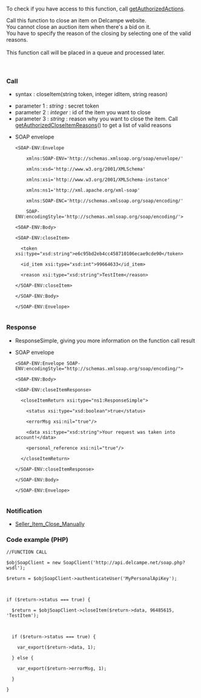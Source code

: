 To check if you have access to this function, call [getAuthorizedActions](getAuthorizedActions.md).

Call this function to close an item on Delcampe website.<br>
You cannot close an auction item when there's a bid on it.<br>
You have to specify the reason of the closing by selecting one of the valid reasons.<br>
<br>
This function call will be placed in a queue and processed later.<br>
<br>
<br>
<h3>Call</h3>

<ul><li>syntax : closeItem(string token, integer idItem, string reason)</li></ul>

<ul><li>parameter 1 : <i>string</i>  : secret token<br>
</li><li>parameter 2 : <i>integer</i> : id of the item you want to close<br>
</li><li>parameter 3 : <i>string</i>  : reason why you want to close the item. Call <a href='getAuthorizedCloseItemReasons.md'>getAuthorizedCloseItemReasons</a>() to get a list of valid reasons</li></ul>

<ul><li>SOAP envelope<br>
<pre><code>&lt;SOAP-ENV:Envelope <br>
    xmlns:SOAP-ENV='http://schemas.xmlsoap.org/soap/envelope/'<br>
    xmlns:xsd='http://www.w3.org/2001/XMLSchema'<br>
    xmlns:xsi='http://www.w3.org/2001/XMLSchema-instance' <br>
    xmlns:ns1='http://xml.apache.org/xml-soap' <br>
    xmlns:SOAP-ENC='http://schemas.xmlsoap.org/soap/encoding/' <br>
    SOAP-ENV:encodingStyle='http://schemas.xmlsoap.org/soap/encoding/'&gt;<br>
&lt;SOAP-ENV:Body&gt;<br>
&lt;SOAP-ENV:closeItem&gt;<br>
  &lt;token xsi:type="xsd:string"&gt;e6c95bd2eb4cc458710106ecae9cde90&lt;/token&gt;<br>
  &lt;id_item xsi:type="xsd:int"&gt;99664633&lt;/id_item&gt;<br>
  &lt;reason xsi:type="xsd:string"&gt;TestItem&lt;/reason&gt;<br>
&lt;/SOAP-ENV:closeItem&gt;<br>
&lt;/SOAP-ENV:Body&gt;<br>
&lt;/SOAP-ENV:Envelope&gt;<br>
</code></pre></li></ul>

<h3>Response</h3>
<ul><li>ResponseSimple, giving you more information on the function call result</li></ul>

<ul><li>SOAP envelope<br>
<pre><code>&lt;SOAP-ENV:Envelope SOAP-ENV:encodingStyle="http://schemas.xmlsoap.org/soap/encoding/"&gt;<br>
&lt;SOAP-ENV:Body&gt;<br>
&lt;SOAP-ENV:closeItemResponse&gt;<br>
  &lt;closeItemReturn xsi:type="ns1:ResponseSimple"&gt;<br>
    &lt;status xsi:type="xsd:boolean"&gt;true&lt;/status&gt;<br>
    &lt;errorMsg xsi:nil="true"/&gt;<br>
    &lt;data xsi:type="xsd:string"&gt;Your request was taken into account!&lt;/data&gt;<br>
    &lt;personal_reference xsi:nil="true"/&gt;<br>
  &lt;/closeItemReturn&gt;<br>
&lt;/SOAP-ENV:closeItemResponse&gt;<br>
&lt;/SOAP-ENV:Body&gt;<br>
&lt;/SOAP-ENV:Envelope&gt;<br>
</code></pre></li></ul>

<h3>Notification</h3>
<ul><li><a href='Notifications#Seller_Item_Close_Manually.md'>Seller_Item_Close_Manually</a></li></ul>

<h3>Code example (PHP)</h3>
<pre><code>//FUNCTION CALL<br>
$objSoapClient = new SoapClient('http://api.delcampe.net/soap.php?wsdl');<br>
$return = $objSoapClient-&gt;authenticateUser('MyPersonalApiKey');<br>
<br>
if ($return-&gt;status === true) {<br>
  $return = $objSoapClient-&gt;closeItem($return-&gt;data, 96485615, 'TestItem');<br>
<br>
  if ($return-&gt;status === true) {<br>
    var_export($return-&gt;data, 1);<br>
  } else {<br>
    var_export($return-&gt;errorMsg, 1);<br>
  } <br>
}<br>
</code></pre>